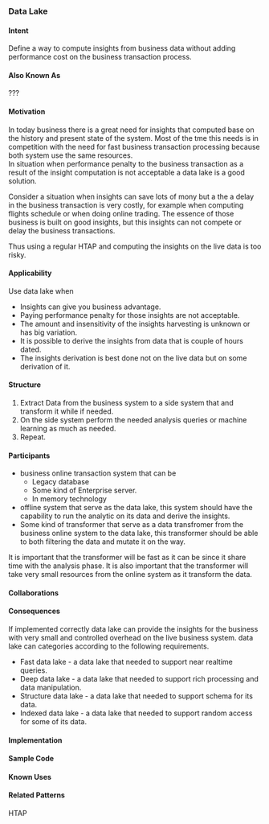 
### Data Lake

#### Intent

Define a way to compute insights from business data without adding performance 
cost on the business transaction process.


#### Also Known As
???
 
#### Motivation 

In today business there is a great need for insights that computed base on the history and present state of the system.
Most of the tme this needs is in competition with the need for fast business transaction processing because both system use the same resources.  
In situation when performance penalty to the business transaction as a result of the insight computation is not acceptable a data lake is a good solution.

Consider a situation when insights can save lots of mony but a the a delay in the business transaction is very costly, for example when computing flights schedule or when doing online trading.
The essence of those business is built on good insights, but this insights can not compete or delay the business transactions.

Thus using a regular HTAP and computing the insights on the live data is too risky.

 
#### Applicability 

Use data lake when

* Insights can give you business advantage.
* Paying performance penalty for those insights are not acceptable.
* The amount and insensitivity of the insights harvesting is unknown or has big variation.
* It is possible to derive the insights from data that is couple of hours dated.
* The insights derivation is best done not on the live data but on some derivation of it. 

#### Structure 

1. Extract Data from the business system to a side system that and transform it while if needed.
2. On the side system perform the needed analysis queries or machine learning as much as needed.
3. Repeat.

#### Participants

* business online transaction system that can be
    * Legacy database
    * Some kind of Enterprise server.
    * In memory technology  
* offline system that serve as the data lake, this system should have the capability to run the analytic on its data and derive the insights.
* Some kind of transformer that serve as a data transfromer from the business online system to the data lake, this transformer should be able to both filtering the data and mutate it on the way.
   
It is important that the transformer will be fast as it can be since it share time with the analysis phase.
It is also important that the transformer will take very small resources from the online system as it transform the data.   

#### Collaborations

#### Consequences

If implemented correctly data lake can provide the insights for the business with very small and controlled overhead on the live business system.
data lake can categories according to the following requirements.
* Fast data lake - a data lake that needed to support near realtime queries.
* Deep data lake - a data lake that needed to support rich processing and data manipulation.
* Structure data lake - a data lake that needed to support schema for its data.
* Indexed data lake - a data lake that needed to support random access for some of its data.  

#### Implementation

#### Sample Code

#### Known Uses

#### Related Patterns
HTAP